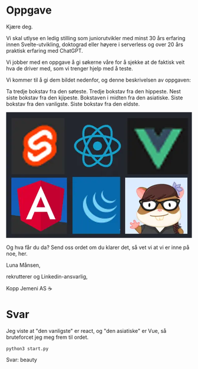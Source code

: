# Oppgave

Kjære deg.

Vi skal utlyse en ledig stilling som juniorutvikler med minst 30 års erfaring innen Svelte-utvikling, doktograd eller høyere i serverless og over 20 års praktisk erfaring med ChatGPT.

Vi jobber med en oppgave å gi søkerne våre for å sjekke at de faktisk veit hva de driver med, som vi trenger hjelp med å teste.

Vi kommer til å gi dem bildet nedenfor, og denne beskrivelsen av oppgaven:

Ta tredje bokstav fra den søteste.
Tredje bokstav fra den hippeste.
Nest siste bokstav fra den kjipeste.
Bokstaven i midten fra den asiatiske.
Siste bokstav fra den vanligste.
Siste bokstav fra den eldste.

![Svar](oppgave.png)
 
Og hva får du da? Send oss ordet om du klarer det, så vet vi at vi er inne på noe, her.

Luna Månsen,

rekrutterer og Linkedin-ansvarlig,

Kopp Jemeni AS ☕

# Svar

Jeg viste at "den vanligste" er react, og "den asiatiske" er Vue, så bruteforcet jeg meg frem til ordet.

```
python3 start.py
```

Svar: beauty
